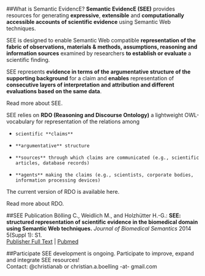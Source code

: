 
##What is Semantic EvidencE?
**Semantic EvidencE (SEE)** provides resources for generating **expressive**, **extensible** and **computationally accessible accounts of scientific evidence** using Semantic Web techniques.

SEE is designed to enable Semantic Web compatible **representation of the fabric of observations, materials & methods, assumptions, reasoning and information sources** examined by researchers **to establish or evaluate** a scientific finding.

SEE represents **evidence in terms of the argumentative structure of the supporting background** for a claim and **enables** representation of **consecutive layers of interpretation and attribution and different evaluations based on the same data**.

Read more about SEE.

SEE relies on **RDO (Reasoning and Discourse Ontology)** a lightweight OWL-vocabulary for representation of the relations among

*     scientific **claims**
*     **argumentative** structure
*     **sources** through which claims are communicated (e.g., scientific articles, database records)
*     **agents** making the claims (e.g., scientists, corporate bodies, information processing devices) 

The current version of RDO is available here.

Read more about RDO.

##SEE Publication
Bölling C., Weidlich M., and Holzhütter H.-G.: **SEE: structured representation of scientific evidence in the biomedical domain using Semantic Web techniques.** _Journal of Biomedical Semantics_ 2014 5(Suppl 1): S1.  
[Publisher Full Text](http://www.jbiomedsem.com/content/5/S1/S1) | [Pubmed](http://www.ncbi.nlm.nih.gov/pubmed/25093070)

##Participate
SEE development is ongoing. Participate to improve, expand and integrate SEE resources!  
Contact: @christianab or christian.a.boelling -at- gmail.com 
